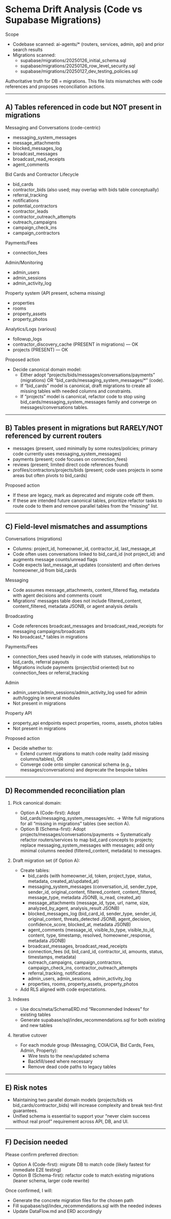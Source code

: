 # Schema Drift Analysis (Code vs Supabase Migrations)

Scope
- Codebase scanned: ai-agents/* (routers, services, admin, api) and prior search results
- Migrations scanned:
  - supabase/migrations/20250126_initial_schema.sql
  - supabase/migrations/20250126_row_level_security.sql
  - supabase/migrations/20250127_dev_testing_policies.sql

Authoritative truth for DB = migrations. This file lists mismatches with code references and proposes reconciliation actions.

---

## A) Tables referenced in code but NOT present in migrations

Messaging and Conversations (code-centric)
- messaging_system_messages
- message_attachments
- blocked_messages_log
- broadcast_messages
- broadcast_read_receipts
- agent_comments

Bid Cards and Contractor Lifecycle
- bid_cards
- contractor_bids (also used; may overlap with bids table conceptually)
- referral_tracking
- notifications
- potential_contractors
- contractor_leads
- contractor_outreach_attempts
- outreach_campaigns
- campaign_check_ins
- campaign_contractors

Payments/Fees
- connection_fees

Admin/Monitoring
- admin_users
- admin_sessions
- admin_activity_log

Property system (API present, schema missing)
- properties
- rooms
- property_assets
- property_photos

Analytics/Logs (various)
- followup_logs
- contractor_discovery_cache (PRESENT in migrations) — OK
- projects (PRESENT) — OK

Proposed action
- Decide canonical domain model:
  - Either adopt “projects/bids/messages/conversations/payments” (migrations) OR “bid_cards/messaging_system_messages/*” (code).
  - If “bid_cards” model is canonical, draft migrations to create all missing tables with needed columns and constraints.
  - If “projects” model is canonical, refactor code to stop using bid_cards/messaging_system_messages family and converge on messages/conversations tables.

---

## B) Tables present in migrations but RARELY/NOT referenced by current routers

- messages (present, used minimally by some routes/policies; primary code currently uses messaging_system_messages)
- payments (present; code focuses on connection_fees)
- reviews (present; limited direct code references found)
- profiles/contractors/projects/bids (present; code uses projects in some areas but often pivots to bid_cards)

Proposed action
- If these are legacy, mark as deprecated and migrate code off them.
- If these are intended future canonical tables, prioritize refactor tasks to route code to them and remove parallel tables from the “missing” list.

---

## C) Field-level mismatches and assumptions

Conversations (migrations)
- Columns: project_id, homeowner_id, contractor_id, last_message_at
- Code often uses conversations linked to bid_card_id (not project_id) and augments message counts/unread flags
- Code expects last_message_at updates (consistent) and often derives homeowner_id from bid_cards

Messaging
- Code assumes message_attachments, content_filtered flag, metadata with agent decisions and comments count
- Migrations’ messages table does not include filtered_content, content_filtered, metadata JSONB, or agent analysis details

Broadcasting
- Code references broadcast_messages and broadcast_read_receipts for messaging campaigns/broadcasts
- No broadcast_* tables in migrations

Payments/Fees
- connection_fees used heavily in code with statuses, relationships to bid_cards, referral payouts
- Migrations include payments (project/bid oriented) but no connection_fees or referral_tracking

Admin
- admin_users/admin_sessions/admin_activity_log used for admin auth/logging in several modules
- Not present in migrations

Property API
- property_api endpoints expect properties, rooms, assets, photos tables
- Not present in migrations

Proposed action
- Decide whether to:
  - Extend current migrations to match code reality (add missing columns/tables), OR
  - Converge code onto simpler canonical schema (e.g., messages/conversations) and deprecate the bespoke tables

---

## D) Recommended reconciliation plan

1) Pick canonical domain:
   - Option A (Code-first): Adopt bid_cards/messaging_system_messages/etc. → Write full migrations for all “missing in migrations” tables (see section A).
   - Option B (Schema-first): Adopt projects/messages/conversations/payments → Systematically refactor routers/services to map bid_card concepts to projects; replace messaging_system_messages with messages; add only minimal columns needed (filtered_content, metadata) to messages.

2) Draft migration set (if Option A):
   - Create tables:
     - bid_cards (with homeowner_id, token, project_type, status, metadata, created_at/updated_at)
     - messaging_system_messages (conversation_id, sender_type, sender_id, original_content, filtered_content, content_filtered, message_type, metadata JSONB, is_read, created_at)
     - message_attachments (message_id, type, url, name, size, analyzed_by_agent, analysis_result JSONB)
     - blocked_messages_log (bid_card_id, sender_type, sender_id, original_content, threats_detected JSONB, agent_decision, confidence_score, blocked_at, metadata JSONB)
     - agent_comments (message_id, visible_to_type, visible_to_id, content, type, timestamp, resolved, homeowner_response, metadata JSONB)
     - broadcast_messages, broadcast_read_receipts
     - connection_fees (id, bid_card_id, contractor_id, amounts, status, timestamps, metadata)
     - outreach_campaigns, campaign_contractors, campaign_check_ins, contractor_outreach_attempts
     - referral_tracking, notifications
     - admin_users, admin_sessions, admin_activity_log
     - properties, rooms, property_assets, property_photos
   - Add RLS aligned with code expectations.

3) Indexes
   - Use docs/meta/SchemaERD.md “Recommended Indexes” for existing tables
   - Generate supabase/sql/index_recommendations.sql for both existing and new tables

4) Iterative cutover
   - For each module group (Messaging, COIA/CIA, Bid Cards, Fees, Admin, Property):
     - Wire tests to the new/updated schema
     - Backfill/seed where necessary
     - Remove dead code paths to legacy tables

---

## E) Risk notes

- Maintaining two parallel domain models (projects/bids vs bid_cards/contractor_bids) will increase complexity and break test-first guarantees.
- Unified schema is essential to support your “never claim success without real proof” requirement across API, DB, and UI.

---

## F) Decision needed

Please confirm preferred direction:
- Option A (Code-first): migrate DB to match code (likely fastest for immediate E2E testing)
- Option B (Schema-first): refactor code to match existing migrations (leaner schema, larger code rewrite)

Once confirmed, I will:
- Generate the concrete migration files for the chosen path
- Fill supabase/sql/index_recommendations.sql with the needed indexes
- Update DataFlow.md and ERD accordingly
